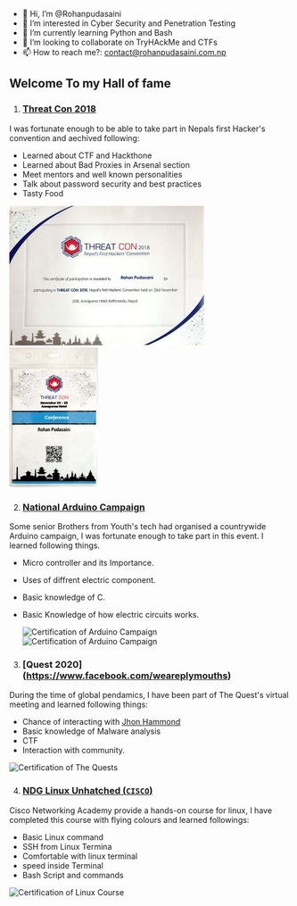 - 👋 Hi, I’m @Rohanpudasaini
- 👀 I’m interested in Cyber Security and Penetration Testing
- 🌱 I’m currently learning Python and Bash
- 💞️ I’m looking to collaborate on TryHAckMe and CTFs
- 📫 How to reach me?: contact@rohanpudasaini.com.np

<!---
Rohanpudasaini/Rohanpudasaini is a ✨ special ✨ repository because its `README.md` (this file) appears on your GitHub profile.
You can click the Preview link to take a look at your changes.
--->
## Welcome To my Hall of fame

1. ### [Threat Con 2018](https://threatcon.io)

I was fortunate enough to be able to take part in Nepals first Hacker's convention and aechived following:

   * Learned about CTF and Hackthone
   * Learned about Bad Proxies in Arsenal section
   * Meet mentors and well known personalities
   * Talk about password security and best practices
   * Tasty Food


![Certification of Threat con](/Threat_Con_20181.jpg ) ![Certification of Threat con](/ThreatCon_2018_Badge1.jpg )



2. ### [National Arduino Campaign](https://www.youtube.com/watch?v=ABMEoU03usg)

Some senior Brothers from Youth's tech had organised a countrywide Arduino campaign, I was fortunate enough to take part in this event. I learned following things.
   * Micro controller and its Importance.
   * Uses of diffrent electric component.
   * Basic knowledge of C.
   * Basic Knowledge of how electric circuits works.


        ![Certification of Arduino Campaign](/images/Arduino_Workshop1.jpg) ![Certification of Arduino Campaign](/images/Arduino_Badge1.jpg)
3. ### [Quest 2020] (https://www.facebook.com/weareplymouths)

During the time of global pendamics, I have been part of The Quest's virtual meeting and learned following things:
   * Chance of interacting with [Jhon Hammond](https://johnhammond.org/)
   * Basic knowledge of Malware analysis
   * CTF
   * Interaction with community.

![Certification of The Quests](/images/Quest1.png)

4. ### [NDG Linux Unhatched (`CISCO`)](https://www.netacad.com/portal/web/self-enroll/m/course-148193)
Cisco Networking Academy provide a hands-on course for linux, I have completed this course with flying colours and learned followings:
   * Basic Linux command
   * SSH from Linux Termina
   * Comfortable with linux terminal
   * speed inside Terminal
   * Bash Script and commands

![Certification of Linux Course](/images/Linux1.png) 
